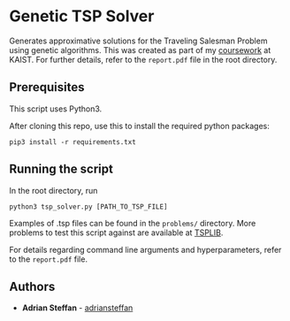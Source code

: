 # Genetic TSP Solver
Generates approximative solutions for the Traveling Salesman Problem using genetic algorithms. This was created as part of my [coursework](https://coinse.kaist.ac.kr/teaching/2019/cs454/) at KAIST.
For further details, refer to the `report.pdf` file in the root directory.

## Prerequisites

This script uses Python3.

After cloning this repo, use this to install the required python packages:

```
pip3 install -r requirements.txt
```

## Running the script

In the root directory, run
```
python3 tsp_solver.py [PATH_TO_TSP_FILE]
```

Examples of .tsp files can be found in the `problems/` directory. More problems to test this script against are available at [TSPLIB](http://elib.zib.de/pub/mp-testdata/tsp/tsplib/tsp/index.html).

For details regarding command line arguments and hyperparameters, refer to the `report.pdf` file.



## Authors

* **Adrian Steffan** - [adriansteffan](https://github.com/adriansteffan)


